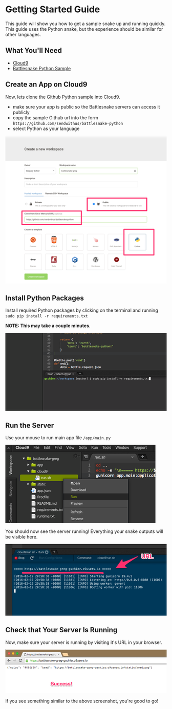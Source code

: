 # Getting Started Guide

This guide will show you how to get a sample snake up and running quickly. This guide uses the
Python snake, but the experience should be similar for other languages.


## What You'll Need

- [Cloud9](https://c9.io)
- [Battlesnake Python Sample](https://github.com/sendwithus/battlesnake-python)


## Create an App on Cloud9

Now, lets clone the Github Python sample into Cloud9.

- make sure your app is public so the Battlesnake servers can access it publicly
- copy the sample Github url into the form `https://github.com/sendwithus/battlesnake-python`
- select Python as your language

![Create App](/static/img/cloud9/create.png)


## Install Python Packages

Install required Python packages by clicking on the terminal and running
`sudo pip install -r requirements.txt`

**NOTE: This may take a couple minutes**.

![Install requirements](/static/img/cloud9/requirements.png)


## Run the Server

Use your mouse to run main app file `/app/main.py`

![Run the server](/static/img/cloud9/run.png)

You should now see the server running! Everything your snake outputs will be visible here.

![Monitoring the server](/static/img/cloud9/running.png)


## Check that Your Server Is Running

Now, make sure your server is running by visiting it's URL in your browser.

![Sanity Check](/static/img/cloud9/success.png)

If you see something similar to the above screenshot, you're good to go!
